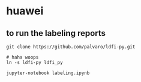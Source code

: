 # huawei


## to run the labeling reports

    git clone https://github.com/palvaro/ldfi-py.git

    # haha woops
    ln -s ldfi-py ldfi_py

    jupyter-notebook labeling.ipynb




